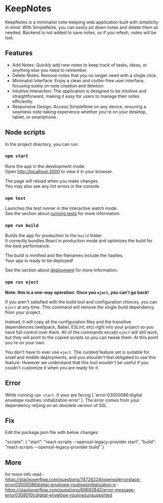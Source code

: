 # KeepNotes 
KeepNotes  is a minimalist note-keeping web application built with simplicity in mind. With SimpleNote, you can easily jot down notes and delete them as needed. Backend is not added to save notes, so if you refesh, notes will be lost.

## Features
- Add Notes: Quickly add new notes to keep track of tasks, ideas, or anything else you need to remember.
- Delete Notes: Remove notes that you no longer need with a single click.
- Minimalist Interface: Enjoy a clean and clutter-free user interface, focusing solely on note creation and deletion.
- Intuitive Interaction: The application is designed to be intuitive and straightforward, making it easy for users to manage their notes efficiently.
- Responsive Design: Access SimpleNote on any device, ensuring a seamless note-taking experience whether you're on your desktop, tablet, or smartphone.

## Node scripts

In the project directory, you can run:

### `npm start`

Runs the app in the development mode.\
Open [http://localhost:3000](http://localhost:3000) to view it in your browser.

The page will reload when you make changes.\
You may also see any lint errors in the console.

### `npm test`

Launches the test runner in the interactive watch mode.\
See the section about [running tests](https://facebook.github.io/create-react-app/docs/running-tests) for more information.

### `npm run build`

Builds the app for production to the `build` folder.\
It correctly bundles React in production mode and optimizes the build for the best performance.

The build is minified and the filenames include the hashes.\
Your app is ready to be deployed!

See the section about [deployment](https://facebook.github.io/create-react-app/docs/deployment) for more information.

### `npm run eject`

**Note: this is a one-way operation. Once you `eject`, you can't go back!**

If you aren't satisfied with the build tool and configuration choices, you can `eject` at any time. This command will remove the single build dependency from your project.

Instead, it will copy all the configuration files and the transitive dependencies (webpack, Babel, ESLint, etc) right into your project so you have full control over them. All of the commands except `eject` will still work, but they will point to the copied scripts so you can tweak them. At this point you're on your own.

You don't have to ever use `eject`. The curated feature set is suitable for small and middle deployments, and you shouldn't feel obligated to use this feature. However we understand that this tool wouldn't be useful if you coudn't customize it when you are ready for it.

## Error

While running  `npm start`. if your are facing [ 'error:03000086:digital envelope routines::initialization error' ].
The error comes from your dependency relying on an obsolete version of SSL
## Fix

Edit the package.json file with below changes:

"scripts": {
    "start": "react-scripts --openssl-legacy-provider start",
    "build": "react-scripts --openssl-legacy-provider build"
  }

## More 
for more info read - https://stackoverflow.com/questions/74726224/opensslerrorstack-error03000086digital-envelope-routinesinitialization-e
                   - https://stackoverflow.com/questions/69692842/error-message-error0308010cdigital-envelope-routinesunsupported
